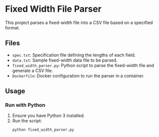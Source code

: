 # Fixed Width File Parser

This project parses a fixed-width file into a CSV file based on a specified format.

## Files

- `spec.txt`: Specification file defining the lengths of each field.
- `data.txt`: Sample fixed-width data file to be parsed.
- `fixed_width_parser.py`: Python script to parse the fixed-width file and generate a CSV file.
- `Dockerfile`: Docker configuration to run the parser in a container.

## Usage

### Run with Python

1. Ensure you have Python 3 installed.
2. Run the script:
   ```sh
   python fixed_width_parser.py

